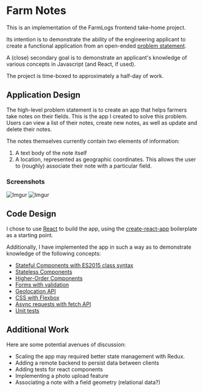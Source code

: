 # Farm Notes

This is an implementation of the FarmLogs frontend take-home project.

Its intention is to demonstrate the ability of the engineering applicant to
create a functional application from an open-ended [problem statement](https://farmlogs.atlassian.net/browse/ENG-13).

A (close) secondary goal is to demonstrate an applicant's knowledge of various concepts
in Javascript (and React, if used).

The project is time-boxed to approximately a half-day of work.

## Application Design
The high-level problem statement is to create an app that helps farmers
take notes on their fields. This is the app I created to solve this problem.
Users can view a list of their notes, create new notes, as well as update and delete
their notes.

The notes themselves currently contain two elements of information:
  1. A text body of the note itself
  2. A location, represented as geographic coordinates. This allows the user to (roughly) associate their note with a particular field.

### Screenshots

![Imgur](http://i.imgur.com/S9YL26D.png)
![Imgur](http://i.imgur.com/gzHZtz2.png)

## Code Design
I chose to use [React](https://facebook.github.io/react/) to build the app,
using the [create-react-app]() boilerplate as a starting point.

Additionally, I have implemented the app in such a way as to demonstrate knowledge of the following concepts:
  - [Stateful Components with ES2015 class syntax](src/App.js)
  - [Stateless Components](src/components/NoteIndex.js)
  - [Higher-Order Components](lib/withLocation.js)
  - [Forms with validation](src/components/NoteDetail.js)
  - [Geolocation API](src/lib/withLocation.js)
  - [CSS with Flexbox](src/App.css)
  - [Async requests with fetch API](src/lib/withLocation.js)
  - [Unit tests](src/lib/util.test.js)

## Additional Work
Here are some potential avenues of discussion:
  - Scaling the app may required better state management with Redux.
  - Adding a remote backend to persist data between clients
  - Adding tests for react components
  - Implementing a photo upload feature
  - Associating a note with a field geometry (relational data?)
